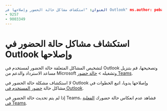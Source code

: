 ```yaml
---
العنوان: "استكشاف مشاكل حالة الحضور وإصلاحها في Outlook" ms.author: pebaum author: pebaum manager: scotv ms.date: 04/8/2021 ms.audience: Admin ms.topic: article ms.service: o365-administration ROBOTS: NOINDEX, NOFOLLOW localization_priority: Priority ms.collection: Adm_O365 ms.custom: (
- 9257
- 9003349
---
```


# <a name="troubleshoot-presence-issues-in-outlook"></a>استكشاف مشاكل حالة الحضور في Outlook وإصلاحها

لتشخيص المشاكل المتعلقة حالة الحضور لمستخدم في Outlook وتصحيحها، قم بتنزيل مساعد الاسترداد والدعم من Microsoft وتشغيله > [حالة حضور Teams](https://aka.ms/SaRA-TeamsPresenceScenario).

لا استكشاف مشكلة حالة الحضور في Outlook وإصلاحها يدويا، اتبع الخطوات في مشاكل حالة [حضور المستخدم في Outlook](https://docs.microsoft.com/microsoftteams/troubleshoot/teams-im-presence/issues-with-presence-in-outlook).

إذا لم يتم تحديث حالة الحضور في Teams، فشاهد عدم انعكاس حالة حضورك [الفعلية في Teams](https://docs.microsoft.com/microsoftteams/troubleshoot/teams-im-presence/presence-not-show-actual-status).
